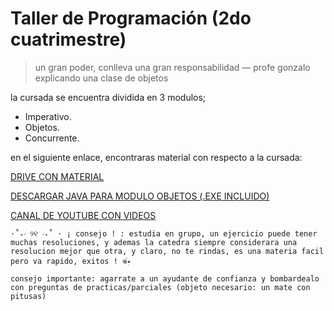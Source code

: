 # Taller de Programación (2do cuatrimestre)
 > un gran poder, conlleva una gran responsabilidad — profe gonzalo explicando una clase de objetos 


la cursada se encuentra dividida en 3 modulos;
* Imperativo.
* Objetos.
* Concurrente.

en el siguiente enlace, encontraras material con respecto a la cursada:

[DRIVE CON MATERIAL](https://drive.google.com/drive/folders/1Zima9quYKk92Z_nyHdGYrtXfBaZAGnwu?usp=sharing)

[DESCARGAR JAVA PARA MODULO OBJETOS (.EXE INCLUIDO)](https://drive.google.com/drive/folders/1IO1V-xMZieM42y7pVn8XUfG9N3QDVQYx?usp=drive_link)

[CANAL DE YOUTUBE CON VIDEOS](https://www.youtube.com/@dulicito)


`⋅˚₊‧ ୨୧ ‧₊˚ ⋅ ¡ consejo ! : estudia en grupo, un ejercicio puede tener muchas resoluciones, y ademas la catedra siempre considerara una resolucion mejor que otra, y claro, no te rindas, es una materia facil pero va rapido, exitos ! 𖦹๋࣭⭑`

`consejo importante: agarrate a un ayudante de confianza y bombardealo con preguntas de practicas/parciales (objeto necesario: un mate con pitusas)`
